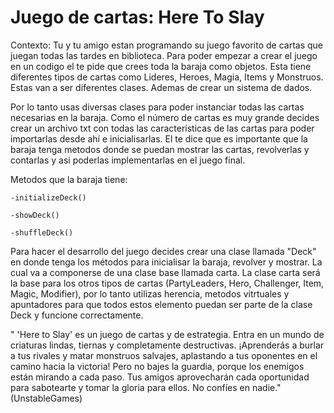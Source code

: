# Juego de cartas: Here To Slay
Contexto:
Tu y tu amigo estan programando su juego favorito de cartas que juegan todas las tardes en biblioteca. Para poder empezar a crear el juego en un codigo el te pide que crees toda la baraja como objetos. Esta tiene diferentes tipos de cartas como Lideres, Heroes, Magia, Items y Monstruos. Estas van a ser diferentes clases. Ademas de crear un sistema de dados. 

Por lo tanto usas diversas clases para poder instanciar todas las cartas necesarias en la baraja. Como el número de cartas es muy grande decides crear un archivo txt con todas las características de las cartas para poder importarlas desde ahí e inicialisarlas. El te dice que es importante que la baraja tenga metodos donde se puedan mostrar las cartas, revolverlas y contarlas y asi poderlas implementarlas en el juego final. 

  Metodos que la baraja tiene:
  
    -initializeDeck()
    
    -showDeck()
    
    -shuffleDeck()

Para hacer el desarrollo del juego decides crear una clase llamada "Deck" en donde tenga los métodos para inicialisar la baraja, revolver y mostrar. La cual va a componerse de una clase base llamada carta. La clase carta será la base para los otros tipos de cartas (PartyLeaders, Hero, Challenger, Item, Magic, Modifier), por lo tanto utilizas herencia, metodos vitrtuales y apuntadores para que todos estos elemento puedan ser parte de la clase Deck y funcione correctamente.


" 'Here to Slay' es un juego de cartas y de estrategia. Entra en un mundo de criaturas lindas, tiernas y completamente destructivas. ¡Aprenderás a burlar a tus rivales y matar monstruos salvajes, aplastando a tus oponentes en el camino hacia la victoria! Pero no bajes la guardia, porque los enemigos están mirando a cada paso. Tus amigos aprovecharán cada oportunidad para sabotearte y tomar la gloria para ellos. No confíes en nadie." (UnstableGames)



